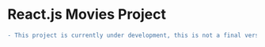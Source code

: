 # React.js Movies Project
```diff
- This project is currently under development, this is not a final version.
```

